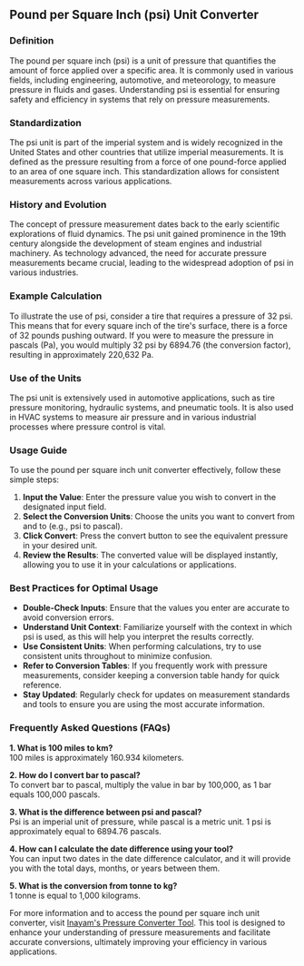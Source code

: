## Pound per Square Inch (psi) Unit Converter

### Definition
The pound per square inch (psi) is a unit of pressure that quantifies the amount of force applied over a specific area. It is commonly used in various fields, including engineering, automotive, and meteorology, to measure pressure in fluids and gases. Understanding psi is essential for ensuring safety and efficiency in systems that rely on pressure measurements.

### Standardization
The psi unit is part of the imperial system and is widely recognized in the United States and other countries that utilize imperial measurements. It is defined as the pressure resulting from a force of one pound-force applied to an area of one square inch. This standardization allows for consistent measurements across various applications.

### History and Evolution
The concept of pressure measurement dates back to the early scientific explorations of fluid dynamics. The psi unit gained prominence in the 19th century alongside the development of steam engines and industrial machinery. As technology advanced, the need for accurate pressure measurements became crucial, leading to the widespread adoption of psi in various industries.

### Example Calculation
To illustrate the use of psi, consider a tire that requires a pressure of 32 psi. This means that for every square inch of the tire's surface, there is a force of 32 pounds pushing outward. If you were to measure the pressure in pascals (Pa), you would multiply 32 psi by 6894.76 (the conversion factor), resulting in approximately 220,632 Pa.

### Use of the Units
The psi unit is extensively used in automotive applications, such as tire pressure monitoring, hydraulic systems, and pneumatic tools. It is also used in HVAC systems to measure air pressure and in various industrial processes where pressure control is vital.

### Usage Guide
To use the pound per square inch unit converter effectively, follow these simple steps:
1. **Input the Value**: Enter the pressure value you wish to convert in the designated input field.
2. **Select the Conversion Units**: Choose the units you want to convert from and to (e.g., psi to pascal).
3. **Click Convert**: Press the convert button to see the equivalent pressure in your desired unit.
4. **Review the Results**: The converted value will be displayed instantly, allowing you to use it in your calculations or applications.

### Best Practices for Optimal Usage
- **Double-Check Inputs**: Ensure that the values you enter are accurate to avoid conversion errors.
- **Understand Unit Context**: Familiarize yourself with the context in which psi is used, as this will help you interpret the results correctly.
- **Use Consistent Units**: When performing calculations, try to use consistent units throughout to minimize confusion.
- **Refer to Conversion Tables**: If you frequently work with pressure measurements, consider keeping a conversion table handy for quick reference.
- **Stay Updated**: Regularly check for updates on measurement standards and tools to ensure you are using the most accurate information.

### Frequently Asked Questions (FAQs)

**1. What is 100 miles to km?**  
100 miles is approximately 160.934 kilometers.

**2. How do I convert bar to pascal?**  
To convert bar to pascal, multiply the value in bar by 100,000, as 1 bar equals 100,000 pascals.

**3. What is the difference between psi and pascal?**  
Psi is an imperial unit of pressure, while pascal is a metric unit. 1 psi is approximately equal to 6894.76 pascals.

**4. How can I calculate the date difference using your tool?**  
You can input two dates in the date difference calculator, and it will provide you with the total days, months, or years between them.

**5. What is the conversion from tonne to kg?**  
1 tonne is equal to 1,000 kilograms.

For more information and to access the pound per square inch unit converter, visit [Inayam's Pressure Converter Tool](https://www.inayam.co/unit-converter/pressure). This tool is designed to enhance your understanding of pressure measurements and facilitate accurate conversions, ultimately improving your efficiency in various applications.